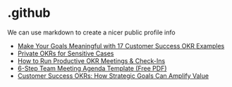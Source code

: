 # .github
We can use markdown to create a nicer public profile info
 <!-- BLOG-POST-LIST:START -->
- [Make Your Goals Meaningful with 17 Customer Success OKR Examples](https://blog.weekdone.com/customer-success-okr-examples/)
- [Private OKRs for Sensitive Cases](https://blog.weekdone.com/private-okrs/)
- [How to Run Productive OKR Meetings &amp; Check-Ins](https://blog.weekdone.com/okr-meeting-tips/)
- [6-Step Team Meeting Agenda Template &lpar;Free PDF&rpar;](https://blog.weekdone.com/team-meeting-agenda-template/)
- [Customer Success OKRs: How Strategic Goals Can Amplify Value](https://blog.weekdone.com/customer-success-okrs/)
<!-- BLOG-POST-LIST:END -->
